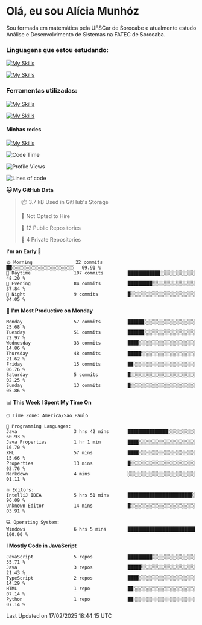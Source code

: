 # Olá, eu sou Alícia Munhóz

<p>Sou formada em matemática pela UFSCar de Sorocabe e atualmente estudo Análise e Desenvolvimento de Sistemas na FATEC de Sorocaba.</p>

### Linguagens que estou estudando:

[![My Skills](https://skillicons.dev/icons?i=js,ts,html,css)](https://skillicons.dev)


[![My Skills](https://skillicons.dev/icons?i=nodejs,java,py,latex)](https://skillicons.dev)

### Ferramentas utilizadas:

[![My Skills](https://skillicons.dev/icons?i=vscode,discord,figma,git)](https://skillicons.dev)

[![My Skills](https://skillicons.dev/icons?i=github,gmail,mongodb,sublime)](https://skillicons.dev)

#### Minhas redes
[![My Skills](https://skillicons.dev/icons?i=linkedin)](https://www.linkedin.com/in/aliciamunhozfrancodecamargo/)

<!--START_SECTION:waka-->
![Code Time](http://img.shields.io/badge/Code%20Time-240%20hrs%2032%20mins-blue)

![Profile Views](http://img.shields.io/badge/Profile%20Views-3-blue)

![Lines of code](https://img.shields.io/badge/From%20Hello%20World%20I%27ve%20Written-95.2%20thousand%20lines%20of%20code-blue)

**🐱 My GitHub Data** 

> 📦 3.7 kB Used in GitHub's Storage 
 > 
> 🚫 Not Opted to Hire
 > 
> 📜 12 Public Repositories 
 > 
> 🔑 4 Private Repositories 
 > 
**I'm an Early 🐤** 

```text
🌞 Morning                22 commits          ██░░░░░░░░░░░░░░░░░░░░░░░   09.91 % 
🌆 Daytime                107 commits         ████████████░░░░░░░░░░░░░   48.20 % 
🌃 Evening                84 commits          █████████░░░░░░░░░░░░░░░░   37.84 % 
🌙 Night                  9 commits           █░░░░░░░░░░░░░░░░░░░░░░░░   04.05 % 
```
📅 **I'm Most Productive on Monday** 

```text
Monday                   57 commits          ██████░░░░░░░░░░░░░░░░░░░   25.68 % 
Tuesday                  51 commits          ██████░░░░░░░░░░░░░░░░░░░   22.97 % 
Wednesday                33 commits          ████░░░░░░░░░░░░░░░░░░░░░   14.86 % 
Thursday                 48 commits          █████░░░░░░░░░░░░░░░░░░░░   21.62 % 
Friday                   15 commits          ██░░░░░░░░░░░░░░░░░░░░░░░   06.76 % 
Saturday                 5 commits           █░░░░░░░░░░░░░░░░░░░░░░░░   02.25 % 
Sunday                   13 commits          █░░░░░░░░░░░░░░░░░░░░░░░░   05.86 % 
```


📊 **This Week I Spent My Time On** 

```text
🕑︎ Time Zone: America/Sao_Paulo

💬 Programming Languages: 
Java                     3 hrs 42 mins       ███████████████░░░░░░░░░░   60.93 % 
Java Properties          1 hr 1 min          ████░░░░░░░░░░░░░░░░░░░░░   16.70 % 
XML                      57 mins             ████░░░░░░░░░░░░░░░░░░░░░   15.66 % 
Properties               13 mins             █░░░░░░░░░░░░░░░░░░░░░░░░   03.76 % 
Markdown                 4 mins              ░░░░░░░░░░░░░░░░░░░░░░░░░   01.11 % 

🔥 Editors: 
IntelliJ IDEA            5 hrs 51 mins       ████████████████████████░   96.09 % 
Unknown Editor           14 mins             █░░░░░░░░░░░░░░░░░░░░░░░░   03.91 % 

💻 Operating System: 
Windows                  6 hrs 5 mins        █████████████████████████   100.00 % 
```

**I Mostly Code in JavaScript** 

```text
JavaScript               5 repos             █████████░░░░░░░░░░░░░░░░   35.71 % 
Java                     3 repos             █████░░░░░░░░░░░░░░░░░░░░   21.43 % 
TypeScript               2 repos             ████░░░░░░░░░░░░░░░░░░░░░   14.29 % 
HTML                     1 repo              ██░░░░░░░░░░░░░░░░░░░░░░░   07.14 % 
Python                   1 repo              ██░░░░░░░░░░░░░░░░░░░░░░░   07.14 % 
```




 Last Updated on 17/02/2025 18:44:15 UTC
<!--END_SECTION:waka-->
